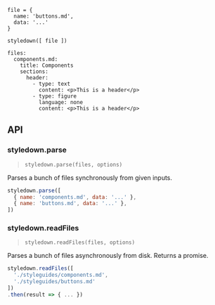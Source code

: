 ```
file = {
  name: 'buttons.md',
  data: '...'
}

styledown([ file ])

files:
  components.md:
    title: Components
    sections:
      header:
        - type: text
          content: <p>This is a header</p>
        - type: figure
          language: none
          content: <p>This is a header</p>
```

## API

### styledown.parse

> `styledown.parse(files, options)`

Parses a bunch of files synchronously from given inputs.

```js
styledown.parse([
  { name: 'components.md', data: '...' },
  { name: 'buttons.md', data: '...' },
])
```

### styledown.readFiles

> `styledown.readFiles(files, options)`

Parses a bunch of files asynchronously from disk. Returns a promise.

```js
styledown.readFiles([
  './styleguides/components.md',
  './styleguides/buttons.md'
])
.then(result => { ... })
```
